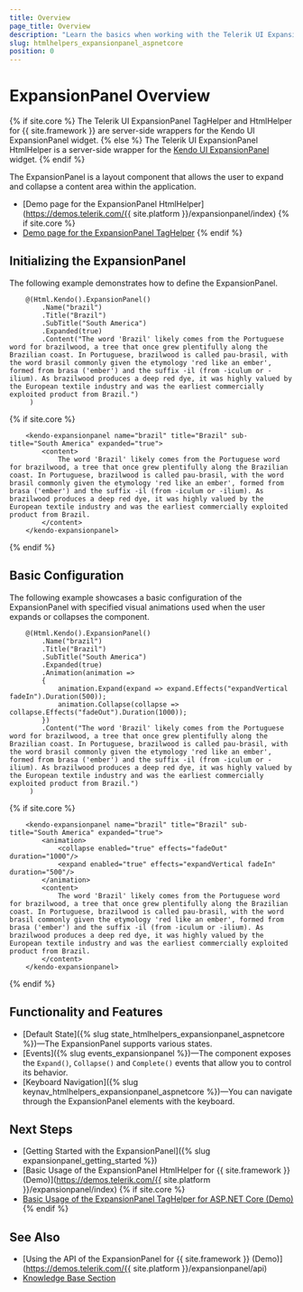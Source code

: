 ```yaml
---
title: Overview
page_title: Overview
description: "Learn the basics when working with the Telerik UI ExpansionPanel component for {{ site.framework }}."
slug: htmlhelpers_expansionpanel_aspnetcore
position: 0
---
```


# ExpansionPanel Overview

{% if site.core %}
The Telerik UI ExpansionPanel TagHelper and HtmlHelper for {{ site.framework }} are server-side wrappers for the Kendo UI ExpansionPanel widget.
{% else %}
The Telerik UI ExpansionPanel HtmlHelper is a server-side wrapper for the [Kendo UI ExpansionPanel](/api/javascript/ui/expansionpanel) widget.
{% endif %}

The ExpansionPanel is a layout component that allows the user to expand and collapse a content area within the application.

* [Demo page for the ExpansionPanel HtmlHelper](https://demos.telerik.com/{{ site.platform }}/expansionpanel/index)
{% if site.core %}
* [Demo page for the ExpansionPanel TagHelper](https://demos.telerik.com/aspnet-core/expanionpanel/tag-helper)
{% endif %}

## Initializing the ExpansionPanel  

The following example demonstrates how to define the ExpansionPanel.

```HtmlHelper
    @(Html.Kendo().ExpansionPanel()
        .Name("brazil")
        .Title("Brazil")
        .SubTitle("South America")
        .Expanded(true)
        .Content("The word 'Brazil' likely comes from the Portuguese word for brazilwood, a tree that once grew plentifully along the Brazilian coast. In Portuguese, brazilwood is called pau-brasil, with the word brasil commonly given the etymology 'red like an ember', formed from brasa ('ember') and the suffix -il (from -iculum or -ilium). As brazilwood produces a deep red dye, it was highly valued by the European textile industry and was the earliest commercially exploited product from Brazil.")
     )
```
{% if site.core %}
```TagHelper
	<kendo-expansionpanel name="brazil" title="Brazil" sub-title="South America" expanded="true">
        <content>
            The word 'Brazil' likely comes from the Portuguese word for brazilwood, a tree that once grew plentifully along the Brazilian coast. In Portuguese, brazilwood is called pau-brasil, with the word brasil commonly given the etymology 'red like an ember', formed from brasa ('ember') and the suffix -il (from -iculum or -ilium). As brazilwood produces a deep red dye, it was highly valued by the European textile industry and was the earliest commercially exploited product from Brazil.
        </content>
    </kendo-expansionpanel>
```
{% endif %}

## Basic Configuration

The following example showcases a basic configuration of the ExpansionPanel with specified visual animations used when the user expands or collapses the component.

```HtmlHelper
    @(Html.Kendo().ExpansionPanel()
        .Name("brazil")
        .Title("Brazil")
        .SubTitle("South America")
        .Expanded(true)
        .Animation(animation =>
        {
            animation.Expand(expand => expand.Effects("expandVertical fadeIn").Duration(500));
            animation.Collapse(collapse => collapse.Effects("fadeOut").Duration(1000));
        })
        .Content("The word 'Brazil' likely comes from the Portuguese word for brazilwood, a tree that once grew plentifully along the Brazilian coast. In Portuguese, brazilwood is called pau-brasil, with the word brasil commonly given the etymology 'red like an ember', formed from brasa ('ember') and the suffix -il (from -iculum or -ilium). As brazilwood produces a deep red dye, it was highly valued by the European textile industry and was the earliest commercially exploited product from Brazil.")
     )
```
{% if site.core %}
```TagHelper
	<kendo-expansionpanel name="brazil" title="Brazil" sub-title="South America" expanded="true">
        <animation>
            <collapse enabled="true" effects="fadeOut" duration="1000"/>
            <expand enabled="true" effects="expandVertical fadeIn" duration="500"/>
        </animation>
        <content>
            The word 'Brazil' likely comes from the Portuguese word for brazilwood, a tree that once grew plentifully along the Brazilian coast. In Portuguese, brazilwood is called pau-brasil, with the word brasil commonly given the etymology 'red like an ember', formed from brasa ('ember') and the suffix -il (from -iculum or -ilium). As brazilwood produces a deep red dye, it was highly valued by the European textile industry and was the earliest commercially exploited product from Brazil.
        </content>
    </kendo-expansionpanel>
```
{% endif %}

## Functionality and Features

* [Default State]({% slug state_htmlhelpers_expansionpanel_aspnetcore %})&mdash;The ExpansionPanel supports various states.
* [Events]({% slug events_expansionpanel %})&mdash;The component exposes the `Expand()`, `Collapse()` and `Complete()` events that allow you to control its behavior.
* [Keyboard Navigation]({% slug keynav_htmlhelpers_expansionpanel_aspnetcore %})&mdash;You can navigate through the ExpansionPanel elements with the keyboard. 

## Next Steps

* [Getting Started with the ExpansionPanel]({% slug expansionpanel_getting_started %})
* [Basic Usage of the ExpansionPanel HtmlHelper for {{ site.framework }} (Demo)](https://demos.telerik.com/{{ site.platform }}/expansionpanel/index)
{% if site.core %}
* [Basic Usage of the ExpansionPanel TagHelper for ASP.NET Core (Demo)](https://demos.telerik.com/aspnet-core/expansionpanel/tag-helper)
{% endif %}

## See Also

* [Using the API of the ExpansionPanel for {{ site.framework }} (Demo)](https://demos.telerik.com/{{ site.platform }}/expansionpanel/api)
* [Knowledge Base Section](/knowledge-base)
